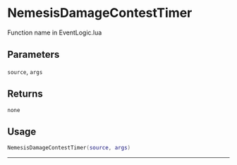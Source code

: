 # NemesisDamageContestTimer
Function name in EventLogic.lua
## Parameters
`source`, `args`
## Returns
`none`
## Usage
```lua
NemesisDamageContestTimer(source, args)
```
---
